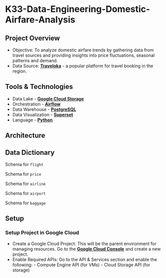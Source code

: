 # K33-Data-Engineering-Domestic-Airfare-Analysis


## Project Overview
- Objective: To analyze domestic airfare trends by gathering data from travel sources and providing insights into price fluctuations, seasonal patterns and demand.
- Data Source: [**Traveloka**](https://www.traveloka.com/) - a popular platform for travel booking in the region.


## Tools & Technologies
- Data Lake - [**Google Cloud Storage**](https://cloud.google.com/storage)
- Orchestration - [**Airflow**](https://airflow.apache.org/)
- Data Warehouse - [**PostgreSQL**](https://www.postgresql.org/)
- Data Visualization - [**Superset**](https://superset.apache.org/)
- Language - [**Python**](https://www.python.org)

## Architecture

## Data Dictionary
Schema for `flight`

Schema for `price`

Schema for `airline`

Schema for `airport`

Schema for `baggage`

## Setup

### Setup Project in Google Cloud

- Create a Google Cloud Project: This will be the parent environment for managing resources. Go to the [**Google Cloud Console**](https://console.cloud.google.com/) and create a new project.
- Enable Required APIs:
    Go to the API & Services section and enable the following:
        - Compute Engine API (for VMs)
        - Cloud Storage API (for storage)